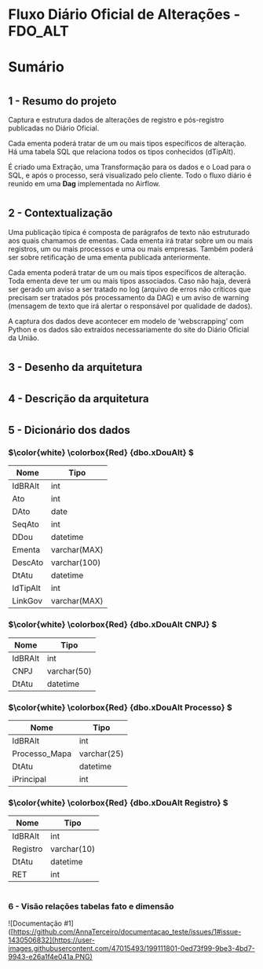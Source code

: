 # Fluxo Diário Oficial de Alterações - FDO_ALT
# Sumário
#
## 1 - Resumo do projeto
Captura e estrutura dados de alterações de registro e pós-registro publicadas no Diário Oficial.

Cada ementa poderá tratar de um ou mais tipos específicos de alteração. Há uma tabela SQL que relaciona todos os tipos conhecidos (dTipAlt).

É criado uma Extração, uma Transformação para os dados e o Load para o SQL, e após o processo, será visualizado pelo cliente. Todo o fluxo diário é reunido em uma **Dag** implementada no Airflow.
#
## 2 - Contextualização 
Uma publicação típica é composta de parágrafos de texto não estruturado aos quais chamamos de ementas. Cada ementa irá tratar sobre um ou mais registros, um ou mais processos e uma ou mais empresas. Também poderá ser sobre retificação de uma ementa publicada anteriormente.

Cada ementa poderá tratar de um ou mais tipos específicos de alteração. Toda ementa deve ter um ou mais tipos associados. Caso não haja, deverá ser gerado um aviso a ser tratado no log (arquivo de erros não críticos que precisam ser tratados pós processamento da DAG) e um aviso de warning (mensagem de texto que irá alertar o responsável por qualidade de dados).

A captura dos dados deve acontecer em modelo de ‘webscrapping’ com Python e os dados são extraídos necessariamente do site do Diário Oficial da União.
#
## 3 - Desenho da arquitetura
#
## 4 - Descrição da arquitetura
#
## 5 - Dicionário dos dados
### $\color{white} \colorbox{Red} {dbo.xDouAlt} $
| Nome  | Tipo |
|-------|------|
| IdBRAlt  | int |
| Ato | int |
| DAto | date |
| SeqAto | int |
| DDou | datetime |
| Ementa | varchar(MAX) |
| DescAto | varchar(100) |
| DtAtu | datetime |
| IdTipAlt | int |
| LinkGov | varchar(MAX) |

### $\color{white} \colorbox{Red} {dbo.xDouAlt CNPJ} $
| Nome  | Tipo |
|-------|------|
| IdBRAlt  | int |
| CNPJ  | varchar(50) |
| DtAtu  | datetime |

### $\color{white} \colorbox{Red} {dbo.xDouAlt Processo} $
| Nome  | Tipo |
|-------|------|
| IdBRAlt  | int |
| Processo_Mapa | varchar(25) |
| DtAtu | datetime |
| iPrincipal | int |

### $\color{white} \colorbox{Red} {dbo.xDouAlt Registro} $
| Nome  | Tipo |
|-------|------|
| IdBRAlt  | int |
| Registro | varchar(10) |
| DtAtu | datetime |
| RET | int |
#
### 6 - Visão relações tabelas fato e dimensão
![Documentação #1]([https://github.com/AnnaTerceiro/documentacao_teste/issues/1#issue-1430506832](https://user-images.githubusercontent.com/47015493/199111801-0ed73f99-9be3-4bd7-9943-e26a1f4e041a.PNG)
